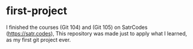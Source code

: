 # first-project
I finished the courses (Git 104) and (Git 105) on SatrCodes (https://satr.codes), This repository was made just to apply what I learned, as my first git project ever.
